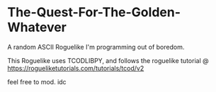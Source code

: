 # The-Quest-For-The-Golden-Whatever

A random ASCII Roguelike I'm programming out of boredom.

This Roguelike uses TCODLIBPY, and follows the roguelike tutorial @ https://rogueliketutorials.com/tutorials/tcod/v2

feel free to mod. idc
